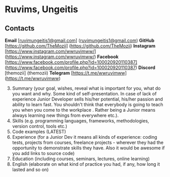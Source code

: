 # Ruvims, Ungeitis

## Contacts

**Email** [ruvimungeitis1@gmail.com] (ruvimungeitis1@gmail.com)
**GitHub** [https://github.com/TheMozii] (https://github.com/TheMozii)
**Instagram** [https://www.instagram.com/wwruvimww/] (https://www.instagram.com/wwruvimww/)
**Facebook** [https://www.facebook.com/profile.php?id=100020920110387] (https://www.facebook.com/profile.php?id=100020920110387)
**Discord** [themozii] (themozii)
**Telegram** [https://t.me/wwruvimww] (https://t.me/wwruvimww)

3. Summary (your goal, wishes, reveal what is important for you, what do you want and why.
Some kind of self-presentation. In case of lack of experience  Junior Developer sells his/her potential, his/her passion and ability to learn fast. You shouldn't think that everybody is going to teach you when you come to the workplace . Rather being a Junior means always
learning new things from everywhere etc.).
4. Skills (e.g. programming languages, frameworks, methodologies, version control, tools etc.)
5. Code examples (LATEST)
6. Experience (for a Junior Dev it means all kinds of experience: coding tests, projects from courses,
freelance projects - wherever they had the opportunity to demonstrate skills they have.
Also it would be awesome if you add links to source code)
7. Education (including courses, seminars, lectures, online learning)
8. English (elaborate on what kind of practice you had, if any, how long it lasted and so on)